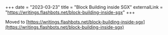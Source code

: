+++
date = "2023-03-23"
title = "Block Building inside SGX"
externalLink = "https://writings.flashbots.net/block-building-inside-sgx"
+++

Moved to [https://writings.flashbots.net/block-building-inside-sgx](https://writings.flashbots.net/block-building-inside-sgx)
